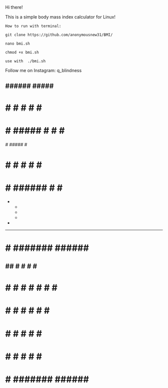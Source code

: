 Hi there!

This is a simple body mass index calculator for Linux!

    How to run with terminal:
    
    git clone https://github.com/anonymousnew31/BMI/
    
    nano bmi.sh
    
    chmod +x bmi.sh
    
    use with  ./bmi.sh

Follow me on Instagram: q_blindness



  ##   ###### #####   ####          
 #  #  #      #    # #    # 
#    # #####  #    # #    # 
###### #      #####  #    # 
#    # #      #   #  #    # 
#    # ###### #    #  ####  
-
   -
    -
   -
 -
 ----------
#     # ####### ######  ####### 
##   ## #     # #     #      #  
# # # # #     # #     #     #   
#  #  # #     # #     #    #    
#     # #     # #     #   #     
#     # #     # #     #  #      
#     # ####### ######  ####### 
                                
                            
